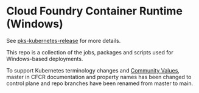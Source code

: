 # Cloud Foundry Container Runtime (Windows)

See [pks-kubernetes-release](https://github.com/pivotal-cf/pks-kubernetes-release) for
more details.

This repo is a collection of the jobs, packages and scripts used for
Windows-based deployments.

To support Kubernetes terminology changes and [Community Values](https://github.com/kubernetes/community/blob/master/values.md),  master in CFCR documentation and property names has been changed to control plane and repo branches have been renamed from master to main.